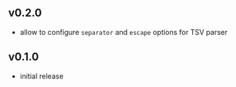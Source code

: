 ## v0.2.0

- allow to configure `separator` and `escape` options for TSV parser

## v0.1.0

- initial release
